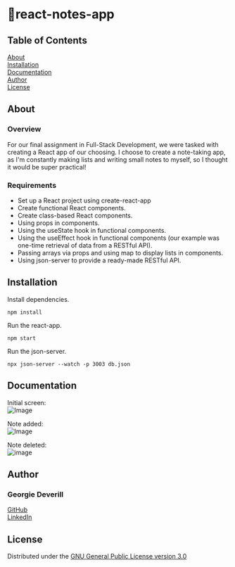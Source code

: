 # 📝react-notes-app

## Table of Contents

[About](#about)\
[Installation](#installation)\
[Documentation](#documentation)\
[Author](#author)\
[License](#license)

## About

### Overview

For our final assignment in Full-Stack Development, we were tasked with creating a React app of our choosing. I choose to create a note-taking app, as I'm constantly making lists and writing small notes to myself, so I thought it would be super practical!

### Requirements

* Set up a React project using create-react-app
* Create functional React components.
* Create class-based React components.
* Using props in components.
* Using the useState hook in functional components.
* Using the useEffect hook in functional components (our example was one-time retrieval of data from a RESTful API).
* Passing arrays via props and using map to display lists in components.
* Using json-server to provide a ready-made RESTful API.

## Installation

Install dependencies.

```
npm install
```

Run the react-app.

```
npm start
```
Run the json-server.

```
npx json-server --watch -p 3003 db.json
```

## Documentation
Initial screen:\
![Image](https://user-images.githubusercontent.com/72951538/158226223-1cdef784-6ef4-44c4-a4a2-94faced69be1.png)

Note added:\
![Image](https://user-images.githubusercontent.com/72951538/158226223-1cdef784-6ef4-44c4-a4a2-94faced69be1.png)

Note deleted:\
![image](https://user-images.githubusercontent.com/72951538/158226588-16515ac7-1512-4046-885e-eed687335a60.png)

## Author

### Georgie Deverill

[GitHub](https://github.com/gdevv)\
[LinkedIn](https://www.linkedin.com/in/georgie-deverill-044833121/)

## License

Distributed under the [GNU General Public License version 3.0](https://www.gnu.org/licenses/gpl-3.0.en.html)